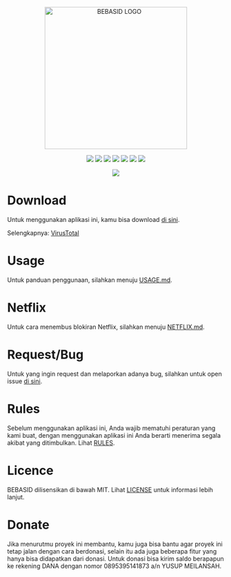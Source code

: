 <p align="center">
    <img src="https://github.com/bebasid/bebasid/blob/master/dev/resources/logo-black.png" alt="BEBASID LOGO" width="330">
</p>
<p align="center">
    <img src="https://img.shields.io/github/license/bebasid/bebasid.svg?style=flat-square">
    <img src="https://img.shields.io/github/stars/bebasid/bebasid.svg?style=flat-square">
    <img src="https://img.shields.io/github/forks/bebasid/bebasid.svg?style=flat-square">
    <img src="https://img.shields.io/github/issues-closed/bebasid/bebasid.svg?style=flat-square">
    <img src="https://img.shields.io/github/last-commit/bebasid/bebasid.svg?style=flat-square">
    <img src="https://img.shields.io/github/size/bebasid/bebasid/releases/hosts.svg?style=flat-square">
    <img src="https://img.shields.io/github/contributors/bebasid/bebasid?style=flat-square">
</p>

<p align="center">
    <a href="https://discord.gg/q7AAX3W"><img src="https://img.shields.io/discord/630415907021389825?label=Discord&style=for-the-badge"></a>
</p>

# Download
Untuk menggunakan aplikasi ini, kamu bisa download [di sini](https://bebasid.github.io).

Selengkapnya: [VirusTotal](https://www.virustotal.com/gui/file/86d99300c58942ce06f5e05f7cf4241f3fcf64f5737f5201e34934345ea56121/detection)

# Usage
Untuk panduan penggunaan, silahkan menuju [USAGE.md](https://github.com/bebasid/bebasid/blob/master/dev/readme/USAGE.md).

# Netflix
Untuk cara menembus blokiran Netflix, silahkan menuju [NETFLIX.md](https://github.com/bebasid/bebasid/blob/master/dev/readme/NETFLIX.md).

# Request/Bug
Untuk yang ingin request dan melaporkan adanya bug, silahkan untuk open issue [di sini](https://github.com/bebasid/bebasid/issues/new/choose).

# Rules
Sebelum menggunakan aplikasi ini, Anda wajib mematuhi peraturan yang kami buat, dengan menggunakan aplikasi ini Anda berarti menerima segala akibat yang ditimbulkan. Lihat [RULES](https://github.com/bebasid/bebasid/blob/master/dev/readme/RULES.md).

# Licence
BEBASID dilisensikan di bawah MIT. Lihat [LICENSE](https://github.com/bebasid/bebasid/blob/master/LICENSE) untuk informasi lebih lanjut.

# Donate
Jika menurutmu proyek ini membantu, kamu juga bisa bantu agar proyek ini tetap jalan dengan cara berdonasi, selain itu ada juga beberapa fitur yang hanya bisa didapatkan dari donasi. Untuk donasi bisa kirim saldo berapapun ke rekening DANA dengan nomor 0895395141873 a/n YUSUP MEILANSAH. 
